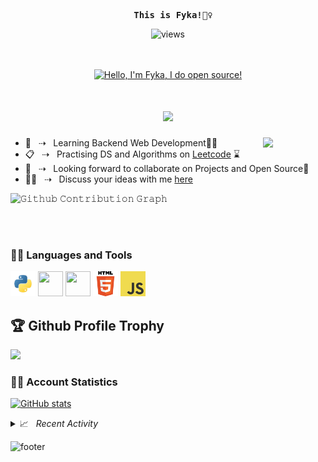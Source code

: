 <pre align="center"  > <b>  This is Fyka!</b>🙋‍♀️ </pre>
<div align="center"><img src="https://komarev.com/ghpvc/?username=fykaa&style=circle&color=red" alt="views"/></div>
<br>
<br>
<p align="center"><a href="#"><img height = "250" width="400px"alt="Hello, I'm Fyka, I do open source!" src="https://cloud-9gtzhm4z6-hack-club-bot.vercel.app/0girl-pixel.gif" /></a></p>

<h1 align="center">
  <a href="#">
    <img src="https://readme-typing-svg.herokuapp.com/?lines=Hey+there!...;Great+to+have+you+here!🖤&center=true&size=20">
  </a>
</h1>

<!-- Cool Giphy Start here -->

<img align="right" width=100px src="https://media.giphy.com/media/YMXLTqI8MWFoEK5vwn/giphy.gif">

<!-- End here -->

- 🔭 &nbsp; ⇢ &nbsp; Learning Backend Web Development👩‍💻
- 📋 &nbsp; ⇢ &nbsp; Practising DS and Algorithms on [Leetcode](https://github.com/fykaa/Leetcode-Solutions) ⌛
- 🤝 &nbsp; ⇢ &nbsp; Looking forward to collaborate on Projects and Open Source🎉
- 🙋‍♀️ &nbsp; ⇢ &nbsp; Discuss your ideas with me [here](https://github.com/fykaa/fykaa/issues)


<!-- Don't Run Contribution Graph(Generate Snake) Action on your default Branch-->
![𝙶𝚒𝚝𝚑𝚞𝚋 𝙲𝚘𝚗𝚝𝚛𝚒𝚋𝚞𝚝𝚒𝚘𝚗 𝙶𝚛𝚊𝚙𝚑](https://github.com/fykaa/fykaa/blob/25348e7abdbc8075e79b0d74af5f4a1207b60fe4/github-contribution-grid-snake.svg)
<!-- Don't Run Contribution Graph(Generate Snake) Action on your default Branch -->
<br/>

<!-- End here ... -->

<br>

<!-- Connect with me,languages & tools icons. -->

<!-- Start Here   -->



### 👩‍💻 Languages and Tools

<code><img height="40" width="40" src="https://raw.githubusercontent.com/github/explore/80688e429a7d4ef2fca1e82350fe8e3517d3494d/topics/python/python.png"></code>
<code><img height="40" width="40" src="https://www.naveedashfaq.me/img/c++.png"></code>
<code><img height="40" width="40" src="https://cdn.iconscout.com/icon/free/png-512/c-programming-569564.png"></code>
<code><img height="40" width="40" src="https://raw.githubusercontent.com/github/explore/80688e429a7d4ef2fca1e82350fe8e3517d3494d/topics/html/html.png"></code>
<code><img height="40" width="40" src="https://raw.githubusercontent.com/github/explore/80688e429a7d4ef2fca1e82350fe8e3517d3494d/topics/javascript/javascript.png"></code>


<!-- End here -->


<!--Start here-->
<h2>🏆 Github Profile Trophy</h2>
<a href="https://github.com/ryo-ma/github-profile-trophy">
  <img height="200" src="https://github-profile-trophy.vercel.app/?username=fykaa&column=8&row=1&theme=monokai&no-frame=true"/>
</a>
<!--End here-->



<!-- Blog Post with dynamically update using GitHub Workflow -->

<!-- Start here -->
<!--
### 📕 Latest Blog Posts
-->
<!-- BLOG-POST-LIST:START -->
<!-- BLOG-POST-LIST:END -->

<!-- ➡️ [more blog posts...]() -->

<!-- End here -->

<!-- YouTube Videos with dynamically update using GitHub Workflow -->

<!-- Start here -->
<!-- ### 📕 Latest YouTube Videos -->
<!-- YOUTUBE:START -->
<!-- YOUTUBE:END -->

<!-- End here -->

<!-- Adding git Stats, Streaks to take your profile on the another level. -->


<!-- GitHub Stats  Start here -->

### 👩‍💻 Account Statistics
    
 [![GitHub stats](https://github-readme-stats.vercel.app/api?username=fykaa&show_icons=true&theme=dracula&count_private=true)](https://github.com/anuraghazra/github-readme-stats)

<!-- End here -->

<!-- GitHub Straks  Start here -->
<!--
<details>
  <summary> 📈 &nbsp; <i>My Streak</i></summary>
  
  [![GitHub Streak](https://github-readme-streak-stats.herokuapp.com?user=fykaa&theme=dracula&hide_border=true)](https://git.io/streak-stats)

</details>
-->
<!-- End here -->

 <!-- Recent activity using github workflow -->

 <!-- Start here -->

<details>
  <summary> 📈 &nbsp; <i>Recent Activity</i></summary>

   <!--START_SECTION:activity-->
1. ❗️ Closed issue [#26](https://github.com/fykaa/techOS-Bell/issues/26) in [fykaa/techOS-Bell](https://github.com/fykaa/techOS-Bell)
2. 🗣 Commented on [#26](https://github.com/fykaa/techOS-Bell/issues/26) in [fykaa/techOS-Bell](https://github.com/fykaa/techOS-Bell)
3. ❗️ Closed issue [#33](https://github.com/fykaa/techOS-Bell/issues/33) in [fykaa/techOS-Bell](https://github.com/fykaa/techOS-Bell)
4. ❗️ Closed issue [#35](https://github.com/fykaa/techOS-Bell/issues/35) in [fykaa/techOS-Bell](https://github.com/fykaa/techOS-Bell)
5. 🗣 Commented on [#35](https://github.com/fykaa/techOS-Bell/issues/35) in [fykaa/techOS-Bell](https://github.com/fykaa/techOS-Bell)
6. 🗣 Commented on [#58](https://github.com/Susmita-Dey/Sukoon/issues/58) in [Susmita-Dey/Sukoon](https://github.com/Susmita-Dey/Sukoon)
7. 🗣 Commented on [#48](https://github.com/tier3guy/Acadmica/issues/48) in [tier3guy/Acadmica](https://github.com/tier3guy/Acadmica)
8. 🗣 Commented on [#5](https://github.com/shreya024/MemoriesApp/issues/5) in [shreya024/MemoriesApp](https://github.com/shreya024/MemoriesApp)
9. 🗣 Commented on [#6](https://github.com/shreya024/MemoriesApp/issues/6) in [shreya024/MemoriesApp](https://github.com/shreya024/MemoriesApp)
10. 🗣 Commented on [#9](https://github.com/shreya024/MemoriesApp/issues/9) in [shreya024/MemoriesApp](https://github.com/shreya024/MemoriesApp)
   <!--END_SECTION:activity-->

---

 </details>

<!-- End here -->

<!-- Cool Wave content Start here  -->

<!-- ![wave](https://user-images.githubusercontent.com/29425781/154565641-d52e2a87-7a1b-4323-a9c0-57a853ca06ef.png) -->


![footer](https://cloud-lfiu270y0-hack-club-bot.vercel.app/0footer.png)



<!-- end here -->

<!-- Spotify Playing start here -->
<!-- ### Spotify Playing 🎧

[![Spotify](https://novatorem-imaaquibali.vercel.app/api/spotify)](https://open.spotify.com/user/31dr5oul5dtf6lonunqs6yvewrlu)  -->

<!-- End here -->
